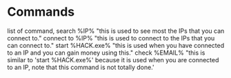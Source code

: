 # Commands

list of command,
search %IP% "this is used to see most the IPs that you can connect to."
connect to %IP% "this is used to connect to the IPs that you can connect to."
start %HACK.exe% "this is used when you have connected to an IP and you can gain money using this."
check %EMAIL% "this is similar to 'start %HACK.exe%' because it is used when you are connected to an IP, note that this command is not totally done.'

